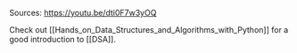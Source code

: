 Sources:
https://youtu.be/dti0F7w3yOQ

Check out [[Hands_on_Data_Structures_and_Algorithms_with_Python]] for a good introduction to [[DSA]].

